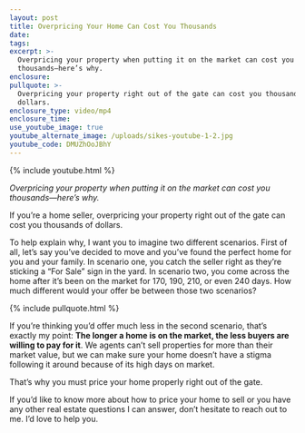 ```yaml
---
layout: post
title: Overpricing Your Home Can Cost You Thousands
date:
tags:
excerpt: >-
  Overpricing your property when putting it on the market can cost you
  thousands—here’s why.
enclosure:
pullquote: >-
  Overpricing your property right out of the gate can cost you thousands of
  dollars.
enclosure_type: video/mp4
enclosure_time:
use_youtube_image: true
youtube_alternate_image: /uploads/sikes-youtube-1-2.jpg
youtube_code: DMUZhOoJBhY
---
```


{% include youtube.html %}

*Overpricing your property when putting it on the market can cost you thousands—here’s why.&nbsp;*

If you’re a home seller, overpricing your property right out of the gate can cost you thousands of dollars.&nbsp;

To help explain why, I want you to imagine two different scenarios. First of all, let’s say you’ve decided to move and you’ve found the perfect home for you and your family. In scenario one, you catch the seller right as they’re sticking a “For Sale” sign in the yard. In scenario two, you come across the home after it’s been on the market for 170, 190, 210, or even 240 days. How much different would your offer be between those two scenarios?&nbsp;

{% include pullquote.html %}

If you’re thinking you’d offer much less in the second scenario, that’s exactly my point: **The longer a home is on the market, the less buyers are willing to pay for it**. We agents can’t sell properties for more than their market value, but we can make sure your home doesn’t have a stigma following it around because of its high days on market.&nbsp;

That’s why you must price your home properly right out of the gate.

If you’d like to know more about how to price your home to sell or you have any other real estate questions I can answer, don’t hesitate to reach out to me. I’d love to help you.&nbsp;<br>&nbsp;